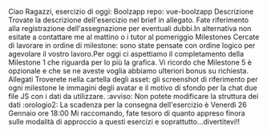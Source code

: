 Ciao Ragazzi,
  esercizio di oggi: Boolzapp
repo: vue-boolzapp
Descrizione
Trovate la descrizione dell'esercizio nel brief in allegato. Fate riferimento alla registrazione dell'assegnazione per eventuali dubbi.In alternativa non esitate a contattare me al mattino o i tutor al pomeriggio
Milestones
Cercate di lavorare in ordine di milestone: sono state pensate con ordine logico per agevolare il vostro lavoro.Per oggi ci aspettiamo il completamento della Milestone 1 che riguarda per lo più la grafica.
Vi ricordo che Milestone 5 è opzionale e che se ne aveste voglia abbiamo ulteriori bonus su richiesta.
Allegati
Troverete nella cartella degli asset:
 gli screenshot di riferimento per ogni milestone
le immagini degli avatar e il motivo di sfondo per la chat
due file JS con i dati da utilizzare.
:avviso: Non potete modificare la struttura dei dati
:orologio2: La scadenza per la consegna dell'esercizio è Venerdì 26 Gennaio ore 18:00
Mi raccomando, fate tesoro di quanto appreso finora sulle modalità di approccio a questi esercizi e soprattutto...divertitevi!!
